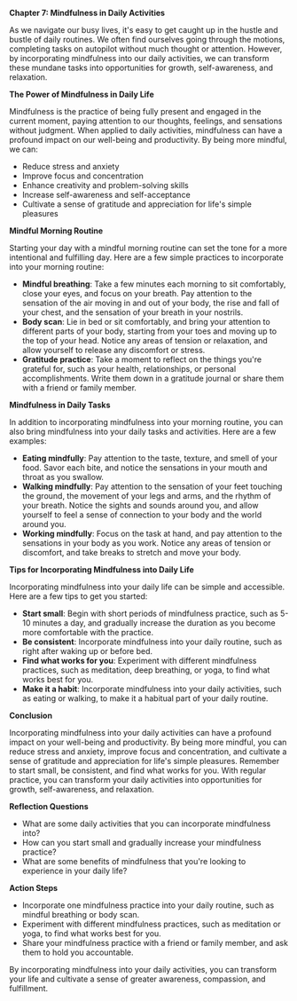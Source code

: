 <p><strong>Chapter 7: Mindfulness in Daily Activities</strong></p>

<p>As we navigate our busy lives, it's easy to get caught up in the hustle and bustle of daily routines. We often find ourselves going through the motions, completing tasks on autopilot without much thought or attention. However, by incorporating mindfulness into our daily activities, we can transform these mundane tasks into opportunities for growth, self-awareness, and relaxation.</p>

<p><strong>The Power of Mindfulness in Daily Life</strong></p>

<p>Mindfulness is the practice of being fully present and engaged in the current moment, paying attention to our thoughts, feelings, and sensations without judgment. When applied to daily activities, mindfulness can have a profound impact on our well-being and productivity. By being more mindful, we can:</p>

<ul>
<li>Reduce stress and anxiety</li>
<li>Improve focus and concentration</li>
<li>Enhance creativity and problem-solving skills</li>
<li>Increase self-awareness and self-acceptance</li>
<li>Cultivate a sense of gratitude and appreciation for life's simple pleasures</li>
</ul>

<p><strong>Mindful Morning Routine</strong></p>

<p>Starting your day with a mindful morning routine can set the tone for a more intentional and fulfilling day. Here are a few simple practices to incorporate into your morning routine:</p>

<ul>
<li><strong>Mindful breathing</strong>: Take a few minutes each morning to sit comfortably, close your eyes, and focus on your breath. Pay attention to the sensation of the air moving in and out of your body, the rise and fall of your chest, and the sensation of your breath in your nostrils.</li>
<li><strong>Body scan</strong>: Lie in bed or sit comfortably, and bring your attention to different parts of your body, starting from your toes and moving up to the top of your head. Notice any areas of tension or relaxation, and allow yourself to release any discomfort or stress.</li>
<li><strong>Gratitude practice</strong>: Take a moment to reflect on the things you're grateful for, such as your health, relationships, or personal accomplishments. Write them down in a gratitude journal or share them with a friend or family member.</li>
</ul>

<p><strong>Mindfulness in Daily Tasks</strong></p>

<p>In addition to incorporating mindfulness into your morning routine, you can also bring mindfulness into your daily tasks and activities. Here are a few examples:</p>

<ul>
<li><strong>Eating mindfully</strong>: Pay attention to the taste, texture, and smell of your food. Savor each bite, and notice the sensations in your mouth and throat as you swallow.</li>
<li><strong>Walking mindfully</strong>: Pay attention to the sensation of your feet touching the ground, the movement of your legs and arms, and the rhythm of your breath. Notice the sights and sounds around you, and allow yourself to feel a sense of connection to your body and the world around you.</li>
<li><strong>Working mindfully</strong>: Focus on the task at hand, and pay attention to the sensations in your body as you work. Notice any areas of tension or discomfort, and take breaks to stretch and move your body.</li>
</ul>

<p><strong>Tips for Incorporating Mindfulness into Daily Life</strong></p>

<p>Incorporating mindfulness into your daily life can be simple and accessible. Here are a few tips to get you started:</p>

<ul>
<li><strong>Start small</strong>: Begin with short periods of mindfulness practice, such as 5-10 minutes a day, and gradually increase the duration as you become more comfortable with the practice.</li>
<li><strong>Be consistent</strong>: Incorporate mindfulness into your daily routine, such as right after waking up or before bed.</li>
<li><strong>Find what works for you</strong>: Experiment with different mindfulness practices, such as meditation, deep breathing, or yoga, to find what works best for you.</li>
<li><strong>Make it a habit</strong>: Incorporate mindfulness into your daily activities, such as eating or walking, to make it a habitual part of your daily routine.</li>
</ul>

<p><strong>Conclusion</strong></p>

<p>Incorporating mindfulness into your daily activities can have a profound impact on your well-being and productivity. By being more mindful, you can reduce stress and anxiety, improve focus and concentration, and cultivate a sense of gratitude and appreciation for life's simple pleasures. Remember to start small, be consistent, and find what works for you. With regular practice, you can transform your daily activities into opportunities for growth, self-awareness, and relaxation.</p>

<p><strong>Reflection Questions</strong></p>

<ul>
<li>What are some daily activities that you can incorporate mindfulness into?</li>
<li>How can you start small and gradually increase your mindfulness practice?</li>
<li>What are some benefits of mindfulness that you're looking to experience in your daily life?</li>
</ul>

<p><strong>Action Steps</strong></p>

<ul>
<li>Incorporate one mindfulness practice into your daily routine, such as mindful breathing or body scan.</li>
<li>Experiment with different mindfulness practices, such as meditation or yoga, to find what works best for you.</li>
<li>Share your mindfulness practice with a friend or family member, and ask them to hold you accountable.</li>
</ul>

<p>By incorporating mindfulness into your daily activities, you can transform your life and cultivate a sense of greater awareness, compassion, and fulfillment.</p>

